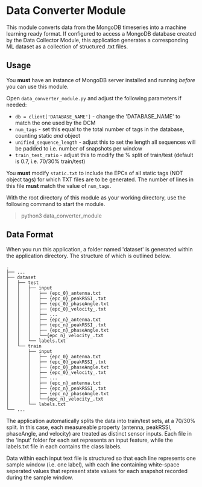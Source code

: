 # Data Converter Module

This module converts data from the MongoDB timeseries into a machine learning ready format. If configured to access a MongoDB database created by the Data Collector Module, this application generates a corresponding ML dataset as a collection of structured .txt files.

## Usage

You **must** have an instance of MongoDB server installed and running *before* you can use this module.

Open `data_converter_module.py` and adjust the following parameters if needed:
* `db = client['DATABASE_NAME']` - change the 'DATABASE_NAME' to match the one used by the DCM
* `num_tags` - set this equal to the total number of tags in the database, counting static *and* object
* `unified_sequence_length` - adjust this to set the length all sequences will be padded to i.e. number of snapshots per window
* `train_test_ratio` - adjust this to modify the % split of train/test (default is 0.7, i.e. 70/30% train/test)

You **must** modify `static.txt` to include the EPCs of all static tags (NOT object tags) for which TXT files are to be generated. The number of lines in this file **must** match the value of `num_tags`.

With the root directory of this module as your working directory, use the following command to start the module.

> python3 data_converter_module

## Data Format

When you run this application, a folder named 'dataset' is generated within the application directory. The structure of which is outlined below.

    .
    ├── ...
    ├── dataset
    │   ├── test
    │   │   ├── input
    │   │   │   ├── {epc_0}_antenna.txt
    │   │   │   ├── {epc_0}_peakRSSI_.txt
    │   │   │   ├── {epc_0}_phaseAngle.txt
    │   │   │   ├── {epc_0}_velocity_.txt
    │   │   │   ├── ...
    │   │   │   ├── {epc_n}_antenna.txt
    │   │   │   ├── {epc_n}_peakRSSI_.txt
    │   │   │   ├── {epc_n}_phaseAngle.txt
    │   │   │   └──{epc_n}_velocity_.txt 
    │   │   └── labels.txt
    │   └── train
    │       ├── input
    │       │   ├── {epc_0}_antenna.txt
    │       │   ├── {epc_0}_peakRSSI_.txt
    │       │   ├── {epc_0}_phaseAngle.txt
    │       │   ├── {epc_0}_velocity_.txt
    │       │   ├── ...
    │       │   ├── {epc_n}_antenna.txt
    │       │   ├── {epc_n}_peakRSSI_.txt
    │       │   ├── {epc_n}_phaseAngle.txt
    │       │   └──{epc_n}_velocity_.txt 
    │       └── labels.txt
    └── ...

The application automatically splits the data into train/test sets, at a 70/30% split. In this case, each measureable property (antenna, peakRSSI, phaseAngle, and velocity) are treated as distinct sensor inputs. Each file in the 'input' folder for each set represents an input feature, while the labels.txt file in each contains the class labels.

Data within each input text file is structured so that each line represents one sample window (i.e. one label), with each line containing white-space seperated values that represent state values for each snapshot recorded during the sample window.